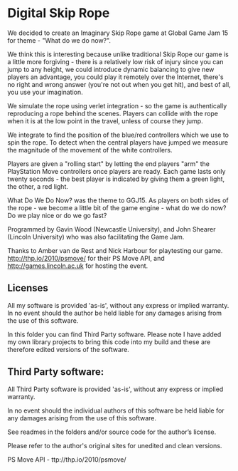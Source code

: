 # Digital Skip Rope

We decided to create an Imaginary Skip Rope game at Global Game Jam 15 for theme - "What do we do now?".

We think this is interesting because unlike traditional Skip Rope our game is a little more forgiving - there is a relatively low risk of injury since you can jump to any height, we could introduce dynamic balancing to give new players an advantage, you could play it remotely over the Internet, there's no right and wrong answer (you're not out when you get hit), and best of all, you use your imagination.

We simulate the rope using verlet integration - so the game is authentically reproducing a rope behind the scenes. Players can collide with the rope when it is at the low point in the travel, unless of course they jump.

We integrate to find the position of the blue/red controllers which we use to spin the rope. To detect when the central players have jumped we measure the magnitude of the movement of the white controllers.

Players are given a "rolling start" by letting the end players "arm" the PlayStation Move controllers once players are ready. Each game lasts only twenty seconds - the best player is indicated by giving them a green light, the other, a red light.

What Do We Do Now? was the theme to GGJ15. As players on both sides of the rope - we become a little bit of the game engine - what do we do now? Do we play nice or do we go fast?

Programmed by Gavin Wood (Newcastle University), and John Shearer (Lincoln University) who was also facilitating the Game Jam.

Thanks to Amber van de Rest and Nick Harbour for playtesting our game. http://thp.io/2010/psmove/ for their PS Move API, and http://games.lincoln.ac.uk for hosting the event.

## Licenses

All my software is provided 'as-is', without any express or implied warranty. In no event should the author be held liable for any damages arising from the use of this software.

In this folder you can find Third Party software. Please note I have added my own library projects to bring this code into my build and these are therefore edited versions of the software.

## Third Party software:

All Third Party software is provided 'as-is', without any express or implied warranty.

In no event should the individual authors of this software be held liable for any damages arising from the use of this software.

See readmes in the folders and/or source code for the author’s license.

Please refer to the author's original sites for unedited and clean versions.

PS Move API - ttp://thp.io/2010/psmove/
